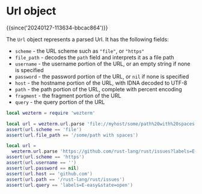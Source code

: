 # Url object

{{since('20240127-113634-bbcac864')}}

The `Url` object represents a parsed Url.  It has the following fields:

* `scheme` - the URL scheme such as `"file"`, or `"https"`
* `file_path` - decodes the `path` field and interprets it as a file path
* `username` - the username portion of the URL, or an empty string if none is specified
* `password` - the password portion of the URL, or `nil` if none is specified
* `host` - the hostname portion of the URL, with IDNA decoded to UTF-8
* `path` - the path portion of the URL, complete with percent encoding
* `fragment` - the fragment portion of the URL
* `query` - the query portion of the URL

```lua
local wezterm = require 'wezterm'

local url = wezterm.url.parse 'file://myhost/some/path%20with%20spaces'
assert(url.scheme == 'file')
assert(url.file_path == '/some/path with spaces')

local url =
  wezterm.url.parse 'https://github.com/rust-lang/rust/issues?labels=E-easy&state=open'
assert(url.scheme == 'https')
assert(url.username == '')
assert(url.password == nil)
assert(url.host == 'github.com')
assert(url.path == '/rust-lang/rust/issues')
assert(url.query == 'labels=E-easy&state=open')
```

